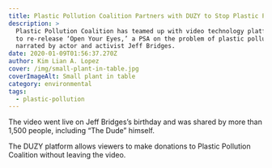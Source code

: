 ```yaml
---
title: Plastic Pollution Coalition Partners with DUZY to Stop Plastic Pollution
description: >
  Plastic Pollution Coalition has teamed up with video technology platform DUZY
  to re-release ‘Open Your Eyes,’ a PSA on the problem of plastic pollution,
  narrated by actor and activist Jeff Bridges.
date: 2020-01-09T01:56:37.270Z
author: Kim Lian A. Lopez
cover: /img/small-plant-in-table.jpg
coverImageAlt: Small plant in table
category: environmental
tags:
  - plastic-pollution
---
```

The video went live on Jeff Bridges’s birthday and was shared by more than 1,500 people, including “The Dude” himself. 



The DUZY platform allows viewers to make donations to Plastic Pollution Coalition without leaving the video.
